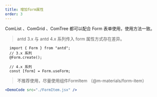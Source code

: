 ```yaml
---
title: 增加form属性
order: 3
---
```


ComList 、ComGrid 、ComTree 都可以配合 Form 表单使用，使用方法一致。

> antd 3.x 与 antd 4.x 系列传入 form 属性方式存在差异。

```
  import { Form } from "antd";
  // 3.x 系列
  @Form.create();

  // 4.x 系列 
  const [form] = Form.useForm;
```
> 不推荐使用，尽量使用组件FormItem （@m-materials/form-item）

```jsx
<DemoCode src="./FormItem.jsx" />
```
